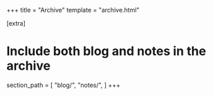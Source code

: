 +++
title = "Archive"
template = "archive.html"

[extra]
# Include both blog and notes in the archive
section_path = [
	"blog/",
	"notes/",
]
+++
